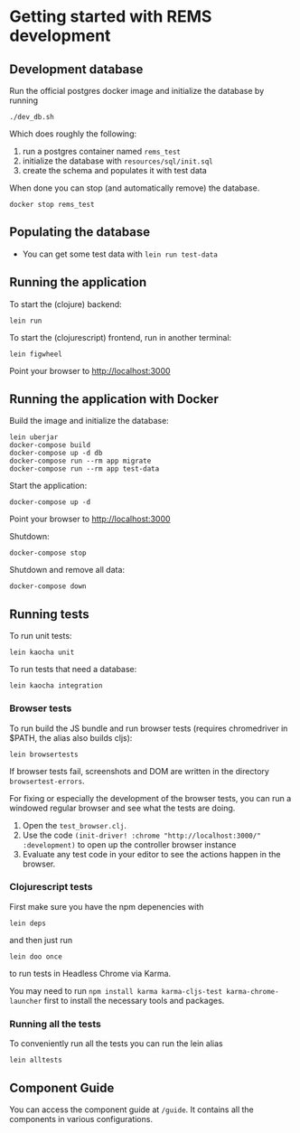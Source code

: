 # Getting started with REMS development

## Development database

Run the official postgres docker image and initialize the database by running

```
./dev_db.sh
```

Which does roughly the following:

1. run a postgres container named `rems_test`
2. initialize the database with `resources/sql/init.sql`
3. create the schema and populates it with test data

When done you can stop (and automatically remove) the database.

```
docker stop rems_test
```

## Populating the database

- You can get some test data with `lein run test-data`

## Running the application

To start the (clojure) backend:

```
lein run
```

To start the (clojurescript) frontend, run in another terminal:

```
lein figwheel
```

Point your browser to <http://localhost:3000>

## Running the application with Docker

Build the image and initialize the database:

    lein uberjar
    docker-compose build
    docker-compose up -d db
    docker-compose run --rm app migrate
    docker-compose run --rm app test-data

Start the application:

    docker-compose up -d

Point your browser to <http://localhost:3000>

Shutdown:

    docker-compose stop

Shutdown and remove all data:

    docker-compose down

## Running tests

To run unit tests:

```
lein kaocha unit
```

To run tests that need a database:

```
lein kaocha integration
```

### Browser tests

To run build the JS bundle and run browser tests (requires chromedriver in $PATH, the alias also builds cljs):

```
lein browsertests
```

If browser tests fail, screenshots and DOM are written in the directory `browsertest-errors`.

For fixing or especially the development of the browser tests, you can run a windowed regular browser and see what the tests are doing.

1. Open the `test_browser.clj`.
2. Use the code `(init-driver! :chrome "http://localhost:3000/" :development)` to open up the controller browser instance
3. Evaluate any test code in your editor to see the actions happen in the browser.

### Clojurescript tests

First make sure you have the npm depenencies with

```
lein deps
```

and then just run

```
lein doo once
```

to run tests in Headless Chrome via Karma.

You may need to run `npm install karma karma-cljs-test karma-chrome-launcher` first to install the necessary tools and packages.

### Running all the tests

To conveniently run all the tests you can run the lein alias

```
lein alltests
```

## Component Guide

You can access the component guide at `/guide`. It contains all the
components in various configurations.
